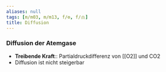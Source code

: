 ```yaml
---
aliases: null
tags: [m/m03, m/m13, f/⚙️, f/🫁]
title: Diffusion
---
```

### Diffusion der Atemgase
- **Treibende Kraft**:: Partialdruckdifferenz von [[O2]] und CO2
- Diffusion ist nicht steigerbar